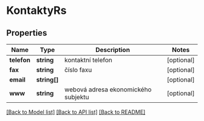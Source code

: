 # KontaktyRs

## Properties
Name | Type | Description | Notes
------------ | ------------- | ------------- | -------------
**telefon** | **string** | kontaktní telefon | [optional] 
**fax** | **string** | číslo faxu | [optional] 
**email** | **string[]** |  | [optional] 
**www** | **string** | webová adresa ekonomického subjektu | [optional] 

[[Back to Model list]](../../README.md#documentation-for-models) [[Back to API list]](../../README.md#documentation-for-api-endpoints) [[Back to README]](../../README.md)

